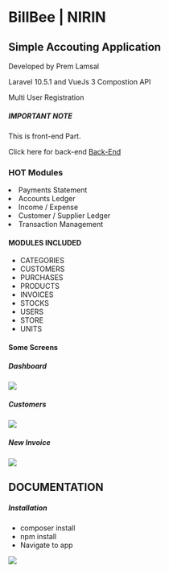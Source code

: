 <h1>BillBee | NIRIN</h1>
<h2>Simple Accouting Application</h2>
<p>Developed by Prem Lamsal</p>
<p>Laravel 10.5.1 and VueJs 3 Compostion API</p>
<p>Multi User Registration</p>

<h5>IMPORTANT NOTE</h5>
<p>This is front-end Part.</p>
<p>Click here for back-end <a href="https://github.com/premlamsal/billbee-back">Back-End</a></p>
<h3>HOT Modules</h3>
<li>Payments Statement</li>
<li>Accounts Ledger</li>
<li>Income / Expense </li>
<li>Customer / Supplier Ledger</li>
<li>Transaction Management</li>
</ul>

<h4>MODULES INCLUDED</h4>
<ul>
	<li>CATEGORIES</li>
	<li>CUSTOMERS</li>
	<li>PURCHASES</li>
	<li>PRODUCTS</li>
	<li>INVOICES</li>
	<li>STOCKS</li>
	<li>USERS</li>
	<li>STORE</li>
	<li>UNITS</li>
</ul>
<h4>Some Screens </h4>
<h5>Dashboard</h5>
<img src="https://premlamsal.github.io/projects/billbee/images/demos/one.png">
<h5>Customers</h5>
<img src="https://premlamsal.github.io/projects/billbee/images/demos/two.png">
<h5>New Invoice</h5>
<img src="https://premlamsal.github.io/projects/billbee/images/demos/three.png">

<h2>DOCUMENTATION</h2>
<h5>Installation</h5>
<ul>
	<li>composer install</li>
	<li>npm install</li>
	<li>Navigate to app</li>
</ul>
<p>
<a href="https://www.buymeacoffee.com/premlamsal">
<img src="https://www.buymeacoffee.com/assets/img/guidelines/download-assets-sm-2.svg"/>
</a>
</p>

